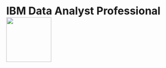 # IBM Data Analyst Professional <img src="https://raw.githubusercontent.com/roshangrewal/IBM-Data-Science-Professional-Certification/master/IBM-Banner.png" width="120" />
